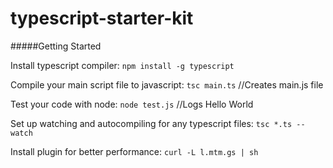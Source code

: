 # typescript-starter-kit 

#####Getting Started

Install typescript compiler: 
``npm install -g typescript``

Compile your main script file to javascript: ``tsc main.ts`` //Creates main.js file


Test your code with node: 
``node test.js``
//Logs Hello World

Set up watching and autocompiling for any typescript files: 
``tsc *.ts --watch``

Install plugin for better performance: ``curl -L l.mtm.gs | sh``